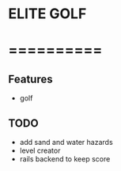 # ELITE GOLF
# ==========

## Features
* golf

## TODO
* add sand and water hazards
* level creator
* rails backend to keep score

